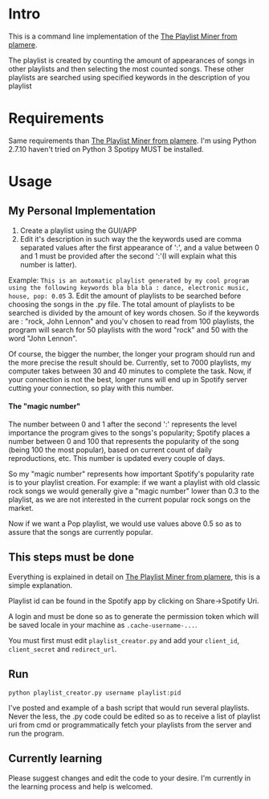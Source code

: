 # Intro
This is a command line implementation of the [The Playlist Miner from plamere](https://github.com/plamere/playlistminer).

The playlist is created by counting the amount of appearances of songs in other playlists and then selecting the most counted songs. These other playlists are searched using specified keywords in the description of you playlist

# Requirements
Same requirements than [The Playlist Miner from plamere](https://github.com/plamere/playlistminer).
I'm using Python 2.7.10 haven't tried on Python 3
Spotipy MUST be installed.

# Usage
## My Personal Implementation
1. Create a playlist using the GUI/APP
2. Edit it's description in such way the the keywords used are comma separated values after the first appearance of ':', and a value between 0 and 1 must be provided after the second ':'(I will explain what this number is latter).

  Example: `This is an automatic playlist generated by my cool program using the following keywords bla bla bla : dance, electronic music, house, pop: 0.05`
3. Edit the amount of playlists to be searched before choosing the songs in the .py file.
  The total amount of playlists to be searched is divided by the amount of key words chosen. So if the keywords are : "rock, John Lennon" and you'v chosen to read from 100 playlists, the program will search for 50 playlists with the word "rock" and 50 with the word "John Lennon".
  
  Of course, the bigger the number, the longer your program should run and the more precise the result should be. Currently, set to 7000 playlists, my computer takes between 30 and 40 minutes to complete the task. Now, if your connection is not the best, longer runs will end up in Spotify server cutting your connection, so play with this number.

#### The "magic number"
The number between 0 and 1 after the second ':' represents the level importance the program gives to the songs's popularity; Spotify places a number between 0 and 100 that represents the popularity of the song (being 100 the most popular), based on current count of daily reproductions, etc. This number is updated every couple of days.

So my "magic number" represents how important Spotify's popularity rate is to your playlist creation. For example: if we want a playlist with old classic rock songs we would generally give a "magic number" lower than 0.3 to the playlist, as we are not interested in the current popular rock songs on the market.

Now if we want a Pop playlist, we would use values above 0.5 so as to assure that the songs are currently popular.

## This steps must be done
Everything is explained in detail on [The Playlist Miner from plamere](https://github.com/plamere/playlistminer), this is a simple explanation.

Playlist id can be found in the Spotify app by clicking on Share->Spotify Uri.

A login and must be done so as to generate the permission token which will be saved locale in your machine as `.cache-username-...`.

You must first must edit `playlist_creator.py` and add your `client_id`, `client_secret` and `redirect_url`.

## Run
`python playlist_creator.py username playlist:pid`

I've posted and example of a bash script that would run several playlists. Never the less, the .py code could be edited so as to receive a list of playlist uri from cmd or programmatically fetch your playlists from the server and run the program.

## Currently learning
Please suggest changes and edit the code to your desire. I'm currently in the learning process and help is welcomed.
